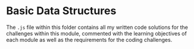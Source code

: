 # Basic Data Structures

The `.js` file within this folder contains all my written code solutions for the challenges within this module, commented with the learning objectives of each module as well as the requirements for the coding challenges.
